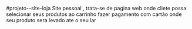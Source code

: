 #projeto--site-loja
Site pessoal , trata-se de pagina web onde cliete possa selecionar seus produtos ao carrinho fazer pagamento com cartão onde seu produto sera
levado ate o seu lar
